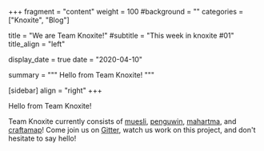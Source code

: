 +++
fragment = "content"
weight = 100
#background = ""
categories = ["Knoxite", "Blog"]

title = "We are Team Knoxite!"
#subtitle = "This week in knoxite #01"
title_align = "left"

display_date = true
date = "2020-04-10"

summary = """
Hello from Team Knoxite!
"""

[sidebar]
  align = "right"
+++

Hello from Team Knoxite!

Team Knoxite currently consists of [muesli](https://github.com/muesli), [penguwin](https://github.com/penguwin), [mahartma](https://github.com/ma-hartma), and [craftamap](https://github.com/craftamap)! Come join us on [Gitter](https://gitter.im/knoxite/chat), watch us work on this project, and don't hesitate to say hello!
